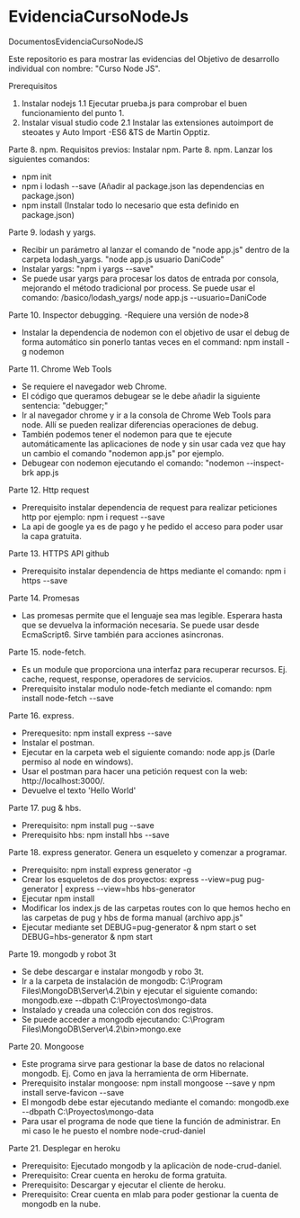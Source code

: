 # EvidenciaCursoNodeJs
DocumentosEvidenciaCursoNodeJS

Este repositorio es para mostrar las evidencias del Objetivo de desarrollo individual con nombre: "Curso Node JS".

Prerequisitos
1. Instalar nodejs
1.1 Ejecutar prueba.js para comprobar el buen funcionamiento del punto 1.
2. Instalar visual studio code
2.1 Instalar las extensiones autoimport de steoates y Auto Import -ES6 &TS de Martin Opptiz.

Parte 8. npm. Requisitos previos: Instalar npm.
Parte 8. npm. Lanzar los siguientes comandos: 
  - npm init
  - npm i lodash --save (Añadir al package.json las dependencias en package.json)
  - npm install (Instalar todo lo necesario que esta definido en package.json)

Parte 9. lodash y yargs.
  - Recibir un parámetro al lanzar el comando de "node app.js" dentro de la carpeta lodash_yargs.
        "node app.js usuario DaniCode"
  - Instalar yargs: "npm i yargs --save"
  - Se puede usar yargs para procesar los datos de entrada por consola, mejorando el método tradicional por process. Se puede usar el comando: /basico/lodash_yargs/ node app.js --usuario=DaniCode
  
Parte 10. Inspector debugging.
  -Requiere una versión de node>8
  - Instalar la dependencia de nodemon con el objetivo de usar el debug de forma automático sin ponerlo tantas veces en el command:
      npm install -g nodemon
      
Parte 11. Chrome Web Tools
  - Se requiere el navegador web Chrome.
  - El código que queramos debugear se le debe añadir la siguiente sentencia: "debugger;"
  - Ir al navegador chrome y ir a la consola de Chrome Web Tools para node. Allí se pueden realizar diferencias operaciones de debug.
  - También podemos tener el nodemon para que te ejecute automáticamente las aplicaciones de node y sin usar cada vez que hay un cambio el comando "nodemon app.js" por ejemplo.
  - Debugear con nodemon ejecutando el comando: "nodemon --inspect-brk app.js
  
Parte 12. Http request
  - Prerequisito instalar dependencia de request para realizar peticiones http por ejemplo: npm i request --save
  - La api de google ya es de pago y he pedido el acceso para poder usar la capa gratuita.

Parte 13. HTTPS API github
  - Prerequisito instalar dependencia de https mediante el comando: npm i https --save

Parte 14. Promesas
  - Las promesas permite que el lenguaje sea mas legible. Esperara hasta que se devuelva la información necesaria. Se puede usar desde EcmaScript6. Sirve también para acciones asincronas.

Parte 15. node-fetch. 
  - Es un module que proporciona una interfaz para recuperar recursos. Ej. cache, request, response, operadores de servicios.
  - Prerequisito instalar modulo node-fetch mediante el comando:  npm install node-fetch --save
  
Parte 16. express.
  - Prerequesito: npm install express --save
  - Instalar el postman. 
  - Ejecutar en la carpeta web el siguiente comando: node app.js (Darle permiso al node en windows).
  - Usar el postman para hacer una petición request con la web: http://localhost:3000/. 
  - Devuelve el texto 'Hello World'
  
Parte 17. pug & hbs.
  - Prerequisito: npm install pug --save
  - Prerequisito hbs: npm install hbs --save
  
Parte 18. express generator. Genera un esqueleto y comenzar a programar.
  - Prerequisito: npm install express generator -g 
  - Crear los esqueletos de dos proyectos: express --view=pug pug-generator | express --view=hbs hbs-generator
  - Ejecutar npm install
  - Modificar los index.js de las carpetas routes con lo que hemos hecho en las carpetas de pug y hbs de forma manual (archivo app.js"
  - Ejecutar mediante set DEBUG=pug-generator & npm start o set DEBUG=hbs-generator & npm start
  
Parte 19. mongodb y robot 3t
  - Se debe descargar e instalar mongodb y robo 3t.
  - Ir a la carpeta de instalación de mongodb: C:\Program Files\MongoDB\Server\4.2\bin y ejecutar el siguiente comando:
      mongodb.exe --dbpath C:\Proyectos\mongo-data
  - Instalado y creada una colección con dos registros.
  - Se puede acceder a mongodb ejecutando: C:\Program Files\MongoDB\Server\4.2\bin>mongo.exe

Parte 20. Mongoose
  - Este programa sirve para gestionar la base de datos no relacional mongodb. Ej. Como en java la herramienta de orm Hibernate.
  - Prerequisito instalar mongoose: npm install mongoose --save y npm install serve-favicon --save
  - El mongodb debe estar ejecutando mediante el comando: mongodb.exe --dbpath C:\Proyectos\mongo-data
  - Para usar el programa de node que tiene la función de administrar. En mi caso le he puesto el nombre node-crud-daniel
  
Parte 21. Desplegar en heroku
  - Prerequisito: Ejecutado mongodb y la aplicaciòn de node-crud-daniel.
  - Prerequisito: Crear cuenta en heroku de forma gratuita.
  - Prerequisito: Descargar y ejecutar el cliente de heroku. 
  - Prerequisito: Crear cuenta en mlab para poder gestionar la cuenta de mongodb en la nube.
  
  
  
